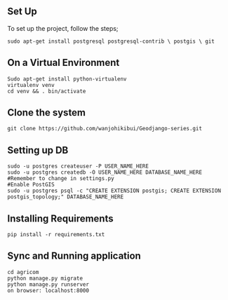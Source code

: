## Set Up
To set up the project, follow the steps;
```
sudo apt-get install postgresql postgresql-contrib \ postgis \ git
```
## On a Virtual Environment

```
Sudo apt-get install python-virtualenv
virtualenv venv
cd venv && . bin/activate
```
## Clone the system
```
git clone https://github.com/wanjohikibui/Geodjango-series.git
```
## Setting up DB
```
sudo -u postgres createuser -P USER_NAME_HERE
sudo -u postgres createdb -O USER_NAME_HERE DATABASE_NAME_HERE #Remember to change in settings.py
#Enable PostGIS
sudo -u postgres psql -c "CREATE EXTENSION postgis; CREATE EXTENSION postgis_topology;" DATABASE_NAME_HERE
```
## Installing Requirements
```
pip install -r requirements.txt
```
## Sync and Running application
```
cd agricom
python manage.py migrate
python manage.py runserver
on browser: localhost:8000
```

